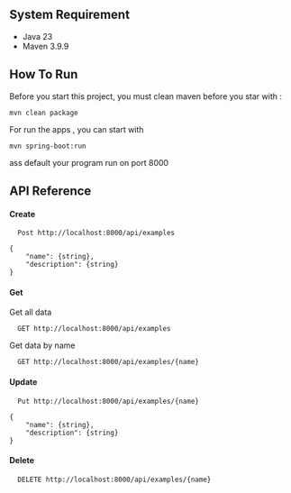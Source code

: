 ## System Requirement
- Java 23
- Maven 3.9.9


## How To Run

Before you start this project, you must clean maven before you star with :

```
mvn clean package  
```

For run the apps , you can start with
```
mvn spring-boot:run
```

ass default your program run on port 8000

## API Reference

#### Create


```http
  Post http://localhost:8000/api/examples
```

```body
{
    "name": {string},
    "description": {string}
}
```

#### Get

Get all data

```http
  GET http://localhost:8000/api/examples
```

Get data by name

```http
  GET http://localhost:8000/api/examples/{name}
```

#### Update

```http
  Put http://localhost:8000/api/examples/{name}
```

```body
{
    "name": {string},
    "description": {string}
}
```


#### Delete

```http
  DELETE http://localhost:8000/api/examples/{name}
```



